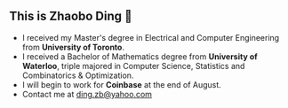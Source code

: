 ## This is Zhaobo Ding 👋

- I received my Master's degree in Electrical and Computer Engineering from **University of Toronto**.
- I received a Bachelor of Mathematics degree from **University of Waterloo**, triple majored in Computer Science, Statistics and Combinatorics & Optimization.
- I will begin to work for **Coinbase** at the end of August.
- Contact me at ding.zb@yahoo.com
<!--
**BananaWolfDing/BananaWolfDing** is a ✨ _special_ ✨ repository because its `README.md` (this file) appears on your GitHub profile.

Here are some ideas to get you started:

- 🔭 I’m currently working on ...
- 🌱 I’m currently learning ...
- 👯 I’m looking to collaborate on ...
- 🤔 I’m looking for help with ...
- 💬 Ask me about ...
- 📫 How to reach me: ...
- 😄 Pronouns: ...
- ⚡ Fun fact: ...
-->
